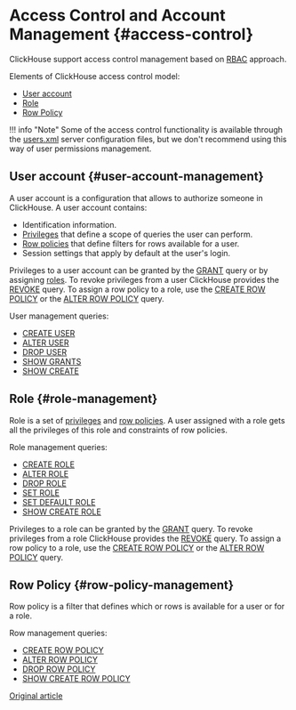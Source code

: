 # Access Control and Account Management {#access-control}

ClickHouse support access control management based on [RBAC](https://en.wikipedia.org/wiki/Role-based_access_control) approach.

Elements of ClickHouse access control model:
- [User account](#user-account-management)
- [Role](#role-management)
- [Row Policy](#row-policy-management)

!!! info "Note"
    Some of the access control functionality is available through the [users.xml](settings/settings_users.md) server configuration files, but we don't recommend using this way of user permissions management.


## User account {#user-account-management}

A user account is a configuration that allows to authorize someone in ClickHouse. A user account contains:

- Identification information.
- [Privileges](../query_language/grant.md#grant-privileges) that define a scope of queries the user can perform.
- [Row policies](#row-policy-management) that define filters for rows available for a user.
- Session settings that apply by default at the user's login.

Privileges to a user account can be granted by the [GRANT](../query_language/grant.md) query or by assigning [roles](#role-management). To revoke privileges from a user ClickHouse provides the [REVOKE](../query_language/revoke.md) query. To assign a row policy to a role, use the [CREATE ROW POLICY](../query_language/create.md#create-row-policy-statement) or the [ALTER ROW POLICY](../query_language/alter.md#alter-row-policy-statement) query.

User management queries:

- [CREATE USER](../query_language/create.md#create-user-statement)
- [ALTER USER](../query_language/alter.md#alter-user-statement)
- [DROP USER](../query_language/misc.md#drop-user-statement)
- [SHOW GRANTS](../query_language/show.md#show-grants-statement)
- [SHOW CREATE](../query_language/show.md#show-create-statement)


## Role {#role-management}

Role is a set of [privileges](../query_language/grant.md#grant-privileges) and [row policies](#row-policy-management). A user assigned with a role gets all the privileges of this role and constraints of row policies.

Role management queries:

- [CREATE ROLE](../query_language/create.md#create-role-statement)
- [ALTER ROLE](../query_language/alter.md#alter-role-statement)
- [DROP ROLE](../query_language/misc.md#drop-role-statement)
- [SET ROLE](../query_language/misc.md#set-role-statement)
- [SET DEFAULT ROLE](../query_language/misc.md#set-default-role-statement)
- [SHOW CREATE ROLE](../query_language/show.md#show-create-role-statement)

Privileges to a role can be granted by the [GRANT](../query_language/grant.md) query. To revoke privileges from a role ClickHouse provides the [REVOKE](../query_language/revoke.md) query. To assign a row policy to a role, use the [CREATE ROW POLICY](../query_language/create.md#create-row-policy-statement) or the [ALTER ROW POLICY](../query_language/alter.md#alter-row-policy-statement) query.


## Row Policy {#row-policy-management}

Row policy is a filter that defines which or rows is available for a user or for a role.

Row management queries:

- [CREATE ROW POLICY](../query_language/create.md#create-row-policy-statement)
- [ALTER ROW POLICY](../query_language/alter.md#alter-row-policy-statement)
- [DROP ROW POLICY](../query_language/misc.md#drop-row-policy-statement)
- [SHOW CREATE ROW POLICY](../query_language/show.md#show-create-row-policy-statement)


[Original article](https://clickhouse.tech/docs/en/operations/access_rights/) <!--hide-->

